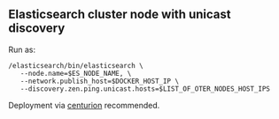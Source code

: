 ## Elasticsearch cluster node with unicast discovery

Run as:

````
/elasticsearch/bin/elasticsearch \
   --node.name=$ES_NODE_NAME, \
   --network.publish_host=$DOCKER_HOST_IP \
   --discovery.zen.ping.unicast.hosts=$LIST_OF_OTER_NODES_HOST_IPS
````

Deployment via [centurion](https://github.com/newrelic/centurion) recommended.

